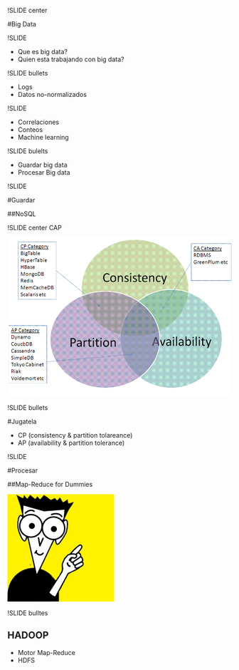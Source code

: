 !SLIDE center

#Big Data

!SLIDE

* Que es big data?
* Quien esta trabajando con big data?

!SLIDE bullets

* Logs
* Datos no-normalizados

!SLIDE

* Correlaciones
* Conteos
* Machine learning

!SLIDE bulelts

* Guardar big data
* Procesar Big data

!SLIDE

#Guardar

##NoSQL

!SLIDE center
CAP

![cap](cap.gif)

!SLIDE bullets

#Jugatela

* CP (consistency & partition tolareance)
* AP (availability & partition tolerance)

!SLIDE

#Procesar

##Map-Reduce for Dummies

![dummies](dummies.gif)

!SLIDE bulltes

## HADOOP

* Motor Map-Reduce
* HDFS
